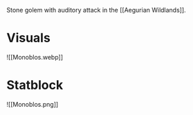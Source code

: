 Stone golem with auditory attack in the [[Aegurian Wildlands]].

# Visuals

![[Monoblos.webp]]




























# Statblock
![[Monoblos.png]]